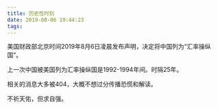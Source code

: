```yaml
---
title: 历史性时刻
date: 2019-08-06 19:44:23
tags:
---
```


美国财政部北京时间2019年8月6日凌晨发布声明，决定将中国列为“汇率操纵国”。

上一次中国被美国列为汇率操纵国是1992-1994年间。时隔25年。

相关的消息大多被404，大概不想过分传播恐慌和解读。

不祈天佑，但求自强。